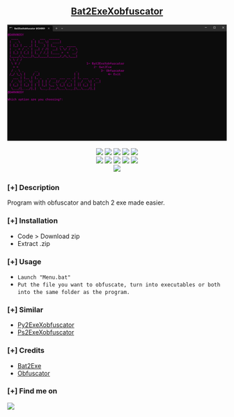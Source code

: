 <h2 align="center"><u>Bat2ExeXobfuscator</u></h2>

![preview](https://github.com/DARKNOSY/Bat2ExeXobfuscator/blob/main/media/1.png?raw=true)
<p align="center">
    <img src="https://img.shields.io/github/stars/DARKNOSY/Bat2ExeXobfuscator?style=for-the-badge&color=orange">
    <img src="https://img.shields.io/github/forks/DARKNOSY/Bat2ExeXobfuscator?style=for-the-badge&color=purple">
    <img src="https://img.shields.io/github/license/DARKNOSY/Bat2ExeXobfuscator?style=for-the-badge&color=blue">
    <img src="https://img.shields.io/github/issues/DARKNOSY/Bat2ExeXobfuscator?style=for-the-badge&color=red">
    <img src="https://img.shields.io/github/contributors/DARKNOSY/Bat2ExeXobfuscator?style=for-the-badge&color=cyan">
<br>
    <img src="https://img.shields.io/badge/Author-DARKNOSY-magenta?style=flat-square">
    <img src="https://img.shields.io/badge/Open%20Source-Yes-orange?style=flat-square">
    <img src="https://img.shields.io/badge/Maintained-Yes-cyan?style=flat-square">
    <img src="https://img.shields.io/badge/Made%20In-France-green?style=flat-square">
    <img src="https://img.shields.io/badge/Written%20In-Batch-blue?style=flat-square">
<br>
    <img src="https://github-readme-stats.vercel.app/api/pin/?username=DARKNOSY&repo=Bat2ExeXobfuscator&theme=synthwave">
</p>

### [+] Description
Program with obfuscator and batch 2 exe made easier.

### [+] Installation
 - Code > Download zip
 - Extract .zip

### [+] Usage
 - `Launch "Menu.bat"`
 - `Put the file you want to obfuscate, turn into executables or both into the same folder as the program.`

### [+] Similar
 - <a href="https://github.com/DARKNOSY/Py2ExeXobfuscator">Py2ExeXobfuscator</a>
 - <a href="https://github.com/DARKNOSY/Ps2ExeXobfuscator">Ps2ExeXobfuscator</a>

### [+] Credits 
- <a href="https://github.com/r00t-3xp10it/PandoraBox">Bat2Exe</a>
- <a href="https://github.com/SkyEmie/batch-obfuscator">Obfuscator</a>

### [+] Find me on 
<a href="mailto:dark.help87@yahoo.com" target="_blank"><img src="https://img.shields.io/badge/Email-dark.help87@yahoo.com-blue?style=for-the-badge&logo=gmail"></a>

